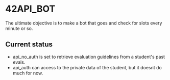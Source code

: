 # 42API_BOT
The ultimate objective is to make a bot that goes and check for slots every minute or so.

## Current status
 - api_no_auth is set to retrieve evaluation guidelines from a student's past evals.
 - api_auth can access to the private data of the student, but it doesnt do much for now.